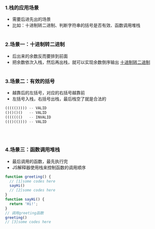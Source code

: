 ### 1.栈的应用场景
- 需要后进先出的场景
- 比如：十进制转二进制、判断字符串的括号是否有效、函数调用堆栈<br><br>


### 2.场景一：十进制转二进制
- 后出来的余数反而要排到前面
- 把余数依次入栈，然后再出栈，就可以实现余数倒序输出
[十进制转二进制]()<br><br>


### 3.场景二：有效的括号
- 越靠后的左括号，对应的右括号越靠前
- 左括号入栈，右括号出栈，最后栈空了就是合法的
```js
((((())))) -- VALID
()()()()   -- VALID
((((((()   -- INVALID
((()(()))) -- VALID
```
<br><br>


### 4.场景三：函数调用堆栈
- 最后调用的函数，最先执行完
- JS解释器使用栈来控制函数的调用顺序
```js
function greeting() {
  // [1]some codes here
  sayHi()
  // [2]some codes here
}
function sayHi() {
  return 'Hi!';
}
// 调用greeting函数
greeting()
// [3]some codes here
```